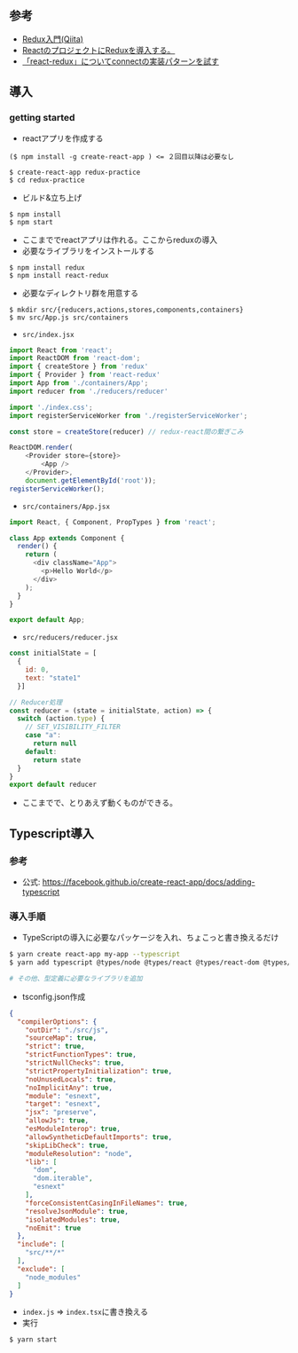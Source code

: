 
## 参考
- [Redux入門(Qiita)](https://qiita.com/kiita312/items/b001839150ab04a6a427)
- [ReactのプロジェクトにReduxを導入する。](https://qiita.com/gcmae/items/e85abecd999257c2ca8c)
- [「react-redux」についてconnectの実装パターンを試す](https://qiita.com/MegaBlackLabel/items/df868e734d199071b883)

## 導入
### getting started
- reactアプリを作成する
```
($ npm install -g create-react-app ) <= ２回目以降は必要なし

$ create-react-app redux-practice
$ cd redux-practice
```

- ビルド&立ち上げ
```
$ npm install
$ npm start
```
- ここまででreactアプリは作れる。ここからreduxの導入
- 必要なライブラリをインストールする
```
$ npm install redux
$ npm install react-redux
```
- 必要なディレクトリ群を用意する

```
$ mkdir src/{reducers,actions,stores,components,containers}
$ mv src/App.js src/containers
```
- `src/index.jsx`
```js
import React from 'react';
import ReactDOM from 'react-dom';
import { createStore } from 'redux'
import { Provider } from 'react-redux'
import App from './containers/App';
import reducer from './reducers/reducer'

import './index.css';
import registerServiceWorker from './registerServiceWorker';

const store = createStore(reducer) // redux-react間の繋ぎこみ

ReactDOM.render(
	<Provider store={store}> 
    	<App />
  	</Provider>, 
	document.getElementById('root'));
registerServiceWorker();
```
- `src/containers/App.jsx`
```js
import React, { Component, PropTypes } from 'react';

class App extends Component {
  render() {
    return (
      <div className="App">
        <p>Hello World</p>
      </div>
    );
  }
}

export default App;
```

- `src/reducers/reducer.jsx`
```js
const initialState = [
  {
    id: 0,
    text: "state1"
  }]

// Reducer処理
const reducer = (state = initialState, action) => {
  switch (action.type) {
    // SET_VISIBILITY_FILTER
    case "a":
      return null
    default:
      return state
  }
}
export default reducer
```
- ここまでで、とりあえず動くものができる。

## Typescript導入
### 参考
- 公式: https://facebook.github.io/create-react-app/docs/adding-typescript

### 導入手順
- TypeScriptの導入に必要なパッケージを入れ、ちょこっと書き換えるだけ

```bash
$ yarn create react-app my-app --typescript
$ yarn add typescript @types/node @types/react @types/react-dom @types/jest @types/react-redux

# その他、型定義に必要なライブラリを追加
```

- tsconfig.json作成

```json
{
  "compilerOptions": {
    "outDir": "./src/js",
    "sourceMap": true,
    "strict": true,
    "strictFunctionTypes": true,
    "strictNullChecks": true,
    "strictPropertyInitialization": true,
    "noUnusedLocals": true,
    "noImplicitAny": true,
    "module": "esnext",
    "target": "esnext",
    "jsx": "preserve",
    "allowJs": true,
    "esModuleInterop": true,
    "allowSyntheticDefaultImports": true,
    "skipLibCheck": true,
    "moduleResolution": "node",
    "lib": [
      "dom",
      "dom.iterable",
      "esnext"
    ],
    "forceConsistentCasingInFileNames": true,
    "resolveJsonModule": true,
    "isolatedModules": true,
    "noEmit": true
  },
  "include": [
    "src/**/*"
  ],
  "exclude": [
    "node_modules"
  ]
}
```

- `index.js` => `index.tsx`に書き換える
- 実行

```bash
$ yarn start
```